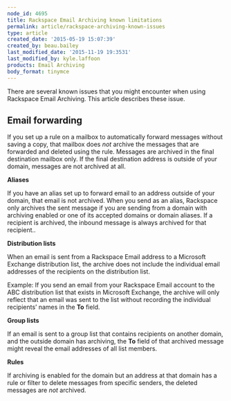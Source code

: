 ```yaml
---
node_id: 4695
title: Rackspace Email Archiving known limitations
permalink: article/rackspace-archiving-known-issues
type: article
created_date: '2015-05-19 15:07:39'
created_by: beau.bailey
last_modified_date: '2015-11-19 19:3531'
last_modified_by: kyle.laffoon
products: Email Archiving
body_format: tinymce
---
```


There are several known issues that you might encounter when using
Rackspace Email Archiving. This article describes these issue.

Email forwarding
----------------

If you set up a rule on a mailbox to automatically forward messages
without saving a copy, that mailbox does *not* archive the messages that
are forwarded and deleted using the rule. Messages are archived in the
final destination mailbox only. If the final destination address is
outside of your domain, messages are not archived at all.

**Aliases**

If you have an alias set up to forward email to an address outside of
your domain, that email is not archived. When you send as an alias,
Rackspace only archives the sent message if you are sending from a
domain with archiving enabled or one of its accepted domains or domain
aliases. If a recipient is archived, the inbound message is always
archived for that recipient..

**Distribution lists**

When an email is sent from a Rackspace Email address to a Microsoft
Exchange distribution list, the archive does not include the individual
email addresses of the recipients on the distribution list.

Example: If you send an email from your Rackspace Email account to the
ABC distribution list that exists in Microsoft Exchange, the archive
will only reflect that an email was sent to the list without recording
the individual recipients&rsquo; names in the **To** field. 

**Group lists**

If an email is sent to a group list that contains recipients on another
domain, and the outside domain has archiving, the **To** field of that
archived message might reveal the email addresses of all list members.

**Rules**

If archiving is enabled for the domain but an address at that domain has
a rule or filter to delete messages from specific senders, the deleted
messages are *not* archived.

